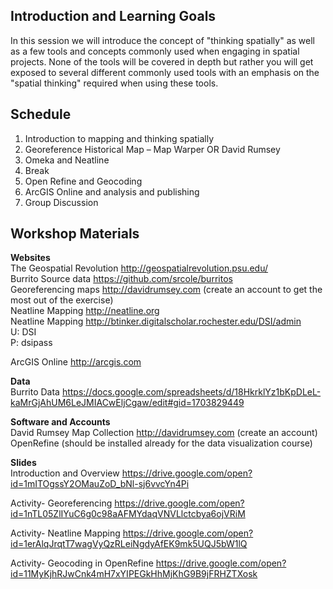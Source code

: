 ## Introduction and Learning Goals

In this session we will introduce the concept of "thinking spatially" as well as a few tools and concepts commonly used when engaging in spatial projects.  None of the tools will be covered in depth but rather you will get exposed to several different commonly used tools with an emphasis on the "spatial thinking" required when using these tools.

## Schedule
1. Introduction to mapping and thinking spatially
2. Georeference Historical Map – Map Warper OR David Rumsey
3. Omeka and Neatline
4. Break 
5. Open Refine and Geocoding
7. ArcGIS Online and analysis and publishing
8. Group Discussion

## Workshop Materials
**Websites**  
The Geospatial Revolution http://geospatialrevolution.psu.edu/  
Burrito Source data https://github.com/srcole/burritos  
Georeferencing maps http://davidrumsey.com (create an account to get the most out of the exercise)  
Neatline Mapping http://neatline.org  
Neatline Mapping http://btinker.digitalscholar.rochester.edu/DSI/admin   
U: DSI  
P: dsipass  

ArcGIS Online http://arcgis.com  

**Data**  
Burrito Data https://docs.google.com/spreadsheets/d/18HkrklYz1bKpDLeL-kaMrGjAhUM6LeJMIACwEljCgaw/edit#gid=1703829449  

**Software and Accounts**  
David Rumsey Map Collection http://davidrumsey.com (create an account)  
OpenRefine (should be installed already for the data visualization course)

**Slides**  
Introduction and Overview https://drive.google.com/open?id=1mITOgssY2OMauZoD_bNl-sj6vvcYn4Pi  
  
Activity- Georeferencing https://drive.google.com/open?id=1nTL05ZlIYuC6g0c98aAFMYdaqVNVLlctcbya6ojVRiM  
  
Activity- Neatline Mapping https://drive.google.com/open?id=1erAlqJrqtT7wagVyQzRLeiNgdyAfEK9mk5UQJ5bW1lQ  
  
Activity- Geocoding in OpenRefine https://drive.google.com/open?id=11MyKjhRJwCnk4mH7xYIPEGkHhMjKhG9B9jFRHZTXosk  

